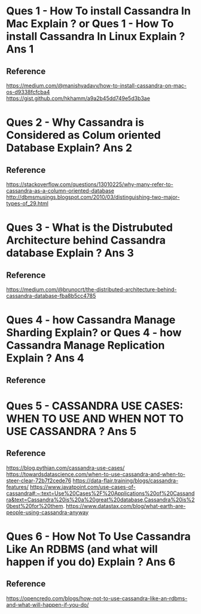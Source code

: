 Ques 1 - How To install Cassandra In Mac Explain ?
or 
Ques 1 - How To install Cassandra In Linux Explain ?
Ans 1
=====
Reference
---------
https://medium.com/@manishyadavv/how-to-install-cassandra-on-mac-os-d9338fcfcba4
https://gist.github.com/hkhamm/a9a2b45dd749e5d3b3ae




Ques 2 - Why Cassandra is Considered as Colum oriented Database Explain?
Ans 2
======
Reference
---------
https://stackoverflow.com/questions/13010225/why-many-refer-to-cassandra-as-a-column-oriented-database
http://dbmsmusings.blogspot.com/2010/03/distinguishing-two-major-types-of_29.html



Ques 3 - What is the Distrubuted Architecture behind Cassandra database Explain ?
Ans 3
======
Reference
---------
https://medium.com/@brunocrt/the-distributed-architecture-behind-cassandra-database-fba8b5cc4785



Ques 4 - how Cassandra Manage Sharding Explain?
or
Ques 4 - how Cassandra Manage Replication Explain ?
Ans 4
======
Reference
---------


Ques 5 - CASSANDRA USE CASES: WHEN TO USE AND WHEN NOT TO USE CASSANDRA ?
Ans 5
======
Reference
---------
https://blog.pythian.com/cassandra-use-cases/
https://towardsdatascience.com/when-to-use-cassandra-and-when-to-steer-clear-72b7f2cede76
https://data-flair.training/blogs/cassandra-features/
https://www.javatpoint.com/use-cases-of-cassandra#:~:text=Use%20Cases%2F%20Applications%20of%20Cassandra&text=Cassandra%20is%20a%20great%20database,Cassandra%20is%20best%20for%20them.
https://www.datastax.com/blog/what-earth-are-people-using-cassandra-anyway



Ques 6 - How Not To Use Cassandra Like An RDBMS (and what will happen if you do) Explain ?
Ans 6
=====
Reference
---------
https://opencredo.com/blogs/how-not-to-use-cassandra-like-an-rdbms-and-what-will-happen-if-you-do/


